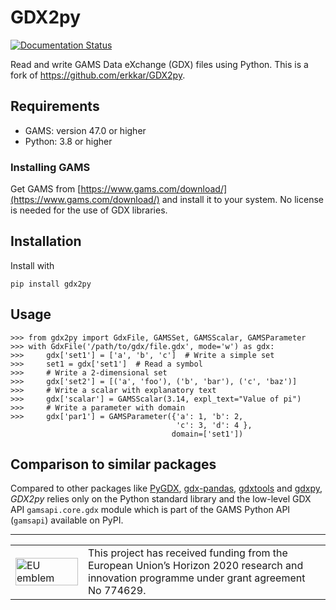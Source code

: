 # GDX2py

[![Documentation Status](https://readthedocs.org/projects/gdx2py/badge/?version=latest)](https://gdx2py.readthedocs.io/en/latest/?badge=latest)

Read and write GAMS Data eXchange (GDX) files using Python. This is a fork of https://github.com/erkkar/GDX2py.

## Requirements

- GAMS: version 47.0 or higher
- Python: 3.8 or higher


### Installing GAMS

Get GAMS from [https://www.gams.com/download/](https://www.gams.com/download/) 
and install it to your system. No license is needed for the use of GDX libraries.


## Installation

Install with

    pip install gdx2py


## Usage

    >>> from gdx2py import GdxFile, GAMSSet, GAMSScalar, GAMSParameter
    >>> with GdxFile('/path/to/gdx/file.gdx', mode='w') as gdx:
    >>>     gdx['set1'] = ['a', 'b', 'c']  # Write a simple set
    >>>     set1 = gdx['set1']  # Read a symbol
    >>>     # Write a 2-dimensional set
    >>>     gdx['set2'] = [('a', 'foo'), ('b', 'bar'), ('c', 'baz')]
    >>>     # Write a scalar with explanatory text
    >>>     gdx['scalar'] = GAMSScalar(3.14, expl_text="Value of pi")  
    >>>     # Write a parameter with domain                                     
    >>>     gdx['par1'] = GAMSParameter({'a': 1, 'b': 2,  
                                         'c': 3, 'd': 4 }, 
                                        domain=['set1'])  

## Comparison to similar packages

Compared to other packages like [PyGDX](https://github.com/khaeru/py-gdx), [gdx-pandas](https://github.com/NREL/gdx-pandas), [gdxtools](https://github.com/boxblox/gdxtools) and [gdxpy](https://github.com/jackjackk/gdxpy), *GDX2py* relies 
only on the Python standard library and the low-level GDX API `gamsapi.core.gdx` module which is part of the GAMS 
Python API (`gamsapi`) available on PyPI.
 

<hr>
<center>
<table width=500px frame="none">
<tr>
<td valign="middle" width=100px>
<img src=https://europa.eu/european-union/sites/europaeu/files/docs/body/flag_yellow_low.jpg alt="EU emblem" width=100%></td>
<td valign="middle">This project has received funding from the European Union’s Horizon 2020 research and innovation programme under grant agreement No 774629.</td>
</table>
</center>
